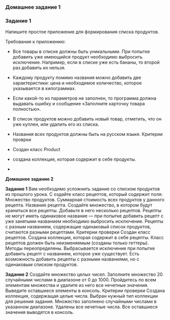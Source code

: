 ### Домашнее задание 1
### Задание 1

Напишите простое приложение для формирования списка продуктов.

Требования к приложению:

- Все товары в списке должны быть уникальными. При попытке добавить уже имеющийся продукт необходимо выбросить исключение. Например, если в списке уже есть бананы, то второй раз добавить их нельзя.
- Каждому продукту помимо названия можно добавить две характеристики: цена и необходимое количество, которое указывается в килограммах.
- Если какой-то из параметров не заполнен, то программа должна выдавать ошибку и сообщение «Заполните карточку товара полностью».
- В список продуктов можно добавить новый товар, отметить, что он уже куплен, или удалить его из списка.
- Названия всех продуктов должны быть на русском языке.
Критерии проврки
- Создан класс Product
- создана коллекция, которая содержит в себе продукты.

- 
**Домашнее задание 2**

   **Задание 1**
   Вам необходимо усложнить задание со списком продуктов из прошлого урока. С
   оздайте класс рецептов, который содержит поля:
   Множество продуктов.
   Суммарная стоимость всех продуктов у данного рецепта.
   Название рецепта.
   Создайте множество, в котором будут храниться все рецепты. 
   Добавьте в него несколько рецептов.
   Рецепты не могут иметь одинаковое название — при попытке добавить рецепт с уже занятыми названием необходимо выбросить исключение. Рецепты с разным названием, содержащие одинаковый список продуктов, считаются разными рецептами.
   Критерии проверки
   Создан класс рецептов.
   Создана коллекция, которая содержит в себе рецепты.
   Класс рецептов должен быть неизменяемым (созданы только геттеры).
   Методы переопределены.
   Выбрасывается исключение при попытке добавить рецепт с названием, которое уже существует.
   Есть возможность добавить рецепты с разными названиями, но с одинаковым списком продуктов.

**Задание 2**
Создайте множество целых чисел. Заполните множество 20 случайными числами в диапазоне от 0 до 1000.
Пройдитесь по всем элементам множества и удалите из него все нечетные значения. Выведите оставшиеся элементы в консоль.
Критерии проверки
Создана коллекция, содержащая целые числа.
Выбран нужный тип коллекции для решения задания.
Множество заполнено случайными числами в указанном диапазоне.
Удалены все нечетные числа.
Все оставшиеся значения выводятся в консоль.